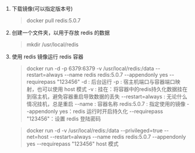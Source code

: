 


1. 下载镜像(可以指定版本号)

    > docker pull redis:5.0.7
    
2. 创建一个文件夹，以用于存放 redis 的数据

    > mkdir /usr/local/redis
    
3. 使用 redis 镜像运行 redis 容器

    > docker run -d -p 6379:6379 -v /usr/local/redis:/data --restart=always --name redis redis:5.0.7 --appendonly yes --requirepass "123456"
    > -d : 后台运行
    > -p : 宿主机端口与容器端口映射，也可以使用 host 模式
    > -v : 挂在：将容器中的redis持久化数据挂在到宿主机，避免容器重启导致数据的丢失
    > --restart=always : 无论什么情况挂机，总是重启
    > --name : 容器名称
    > redis:5.0.7 : 指定使用的镜像
    > --appendonly yes：redis 运行时开启持久化
    > --requirepass "123456"：设置 redis 登陆密码    
    
    > docker run -d  -v /usr/local/redis:/data --privileged=true --net=host --restart=always --name redis redis:5.0.7 --appendonly yes --requirepass "123456"
    > host 模式
    
    
    
    
    